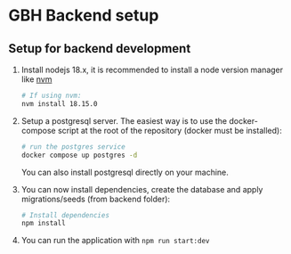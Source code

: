 # GBH Backend setup

## Setup for backend development

1. Install nodejs 18.x, it is recommended to install a node version manager like [nvm](https://github.com/nvm-sh/nvm)

   ```sh
   # If using nvm:
   nvm install 18.15.0
   ```

2. Setup a postgresql server. The easiest way is to use the docker-compose script at the root of the repository (docker must be installed):

   ```sh
   # run the postgres service
   docker compose up postgres -d
   ```

   You can also install postgresql directly on your machine.

3. You can now install dependencies, create the database and apply migrations/seeds (from backend folder):

   ```sh
   # Install dependencies
   npm install
   ```

4. You can run the application with `npm run start:dev`
